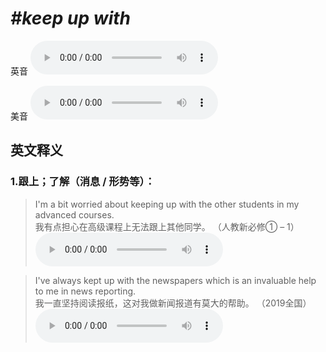 # ***\#keep up with*** 
英音
<audio src="./media/keep up with1_AAC.aac" controls="controls"></audio>

美音
<audio src="./media/keep up with2_AAC.aac" controls="controls"></audio>



  

英文释义
---
### 1.**跟上；了解（消息 / 形势等）：**  

 > I'm a bit worried about keeping up with the other students in my advanced courses.  
 > 我有点担心在高级课程上无法跟上其他同学。  （人教新必修① – 1）  
<audio src="./media/I've been farming sheep on a hillside for 54 years2_AAC.aac" controls="controls"></audio>

 > I've always kept up with the newspapers which is an invaluable help to me in news reporting.  
 > 我一直坚持阅读报纸，这对我做新闻报道有莫大的帮助。  （2019全国）  
<audio src="./media/It's no use wishing for the impossible2_AAC.aac" controls="controls"></audio>


